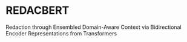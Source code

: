 # REDACBERT
Redaction through Ensembled Domain-Aware Context via Bidirectional Encoder Representations from Transformers
